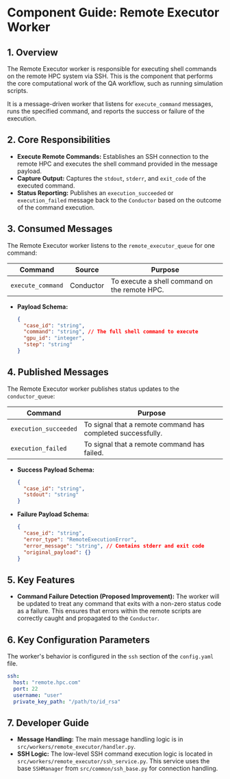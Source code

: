 # Component Guide: Remote Executor Worker

## 1. Overview

The Remote Executor worker is responsible for executing shell commands on the remote HPC system via SSH. This is the component that performs the core computational work of the QA workflow, such as running simulation scripts.

It is a message-driven worker that listens for `execute_command` messages, runs the specified command, and reports the success or failure of the execution.

## 2. Core Responsibilities

*   **Execute Remote Commands:** Establishes an SSH connection to the remote HPC and executes the shell command provided in the message payload.
*   **Capture Output:** Captures the `stdout`, `stderr`, and `exit_code` of the executed command.
*   **Status Reporting:** Publishes an `execution_succeeded` or `execution_failed` message back to the `Conductor` based on the outcome of the command execution.

## 3. Consumed Messages

The Remote Executor worker listens to the `remote_executor_queue` for one command:

| Command           | Source    | Purpose                               |
| ----------------- | --------- | ------------------------------------- |
| `execute_command` | Conductor | To execute a shell command on the remote HPC. |

*   **Payload Schema:**
    ```json
    {
      "case_id": "string",
      "command": "string", // The full shell command to execute
      "gpu_id": "integer",
      "step": "string"
    }
    ```

## 4. Published Messages

The Remote Executor worker publishes status updates to the `conductor_queue`:

| Command               | Purpose                                                 |
| --------------------- | ------------------------------------------------------- |
| `execution_succeeded` | To signal that a remote command has completed successfully. |
| `execution_failed`    | To signal that a remote command has failed.             |

*   **Success Payload Schema:**
    ```json
    {
      "case_id": "string",
      "stdout": "string"
    }
    ```
*   **Failure Payload Schema:**
    ```json
    {
      "case_id": "string",
      "error_type": "RemoteExecutionError",
      "error_message": "string", // Contains stderr and exit code
      "original_payload": {}
    }
    ```

## 5. Key Features

*   **Command Failure Detection (Proposed Improvement):** The worker will be updated to treat any command that exits with a non-zero status code as a failure. This ensures that errors within the remote scripts are correctly caught and propagated to the `Conductor`.

## 6. Key Configuration Parameters

The worker's behavior is configured in the `ssh` section of the `config.yaml` file.

```yaml
ssh:
  host: "remote.hpc.com"
  port: 22
  username: "user"
  private_key_path: "/path/to/id_rsa"
```

## 7. Developer Guide

*   **Message Handling:** The main message handling logic is in `src/workers/remote_executor/handler.py`.
*   **SSH Logic:** The low-level SSH command execution logic is located in `src/workers/remote_executor/ssh_service.py`. This service uses the base `SSHManager` from `src/common/ssh_base.py` for connection handling.
